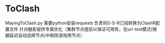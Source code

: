 # ToClash
MayingToClash.py
需要python安装requests
负责将S-S-R订阅转换为ClashR配置文件
针对魅影提供专属优化（集群节点提前以保证可用性，在url-test模式(根据延迟自动选择节点)中剔除游戏用节点）
